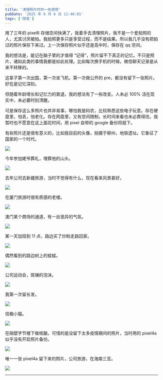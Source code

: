 ```yaml
---
title: '清理照片时的一些感想'
pubDate: '2025 年 6 月 6 日 11:46:01'
tags: ['随笔']
---
```


用了三年的 pixel6 存储空间快满了，我着手去清理照片。我不是一个爱拍照的人，尤其讨厌被拍。我拍照更多只是享受过程，而不是结果。所以我几乎没有把拍过的照片保存下来过。上一次保存照片似乎还是高中时，保存在 qq 空间。

我的想法是，能记在脑子里的才值得 “记得”，照片留不下真正的记忆。不只是照片，诸如此类的事情我都是如此处理。比如每次换手机的时候，微信聊天记录是从来不转移的。

这辈子第一次出国，第一次坐飞机，第一次做公开的 pre，都没有留下一张照片。好在是记忆深刻。

但随着年龄增长和记忆力的衰退，我的想法有了一些改变。人未必 100% 活在现实中，未必要时刻清醒。

可是保存这么多照片也并非易事，哪怕我是码农，比较熟悉这些电子玩意。存在硬盘里，怕丢，怕老化。存在网盘里，又有空间限制，长时间来看也未必靠得住。我暂时也不愿意在这上面花时间，用 pixel 自带的 google 备份将就下。

有些照片还是很有意义的，比如我目前的头像，拍摄于柳州，地铁遗址。它象征了国家的一个时代。

![](https://md.p1gd0g.cc/mmbiz_png/OQRlA7Uf7SWB0Pf7husqnlic5iavycYSmWXbG0SiczxzKhc6ehye6jicP95gbu1xHRDLFmU0vnHyTHPJrE4jKaAqjw/0?wx_fmt=png)

今年参加姥爷葬礼，埋葬他的山头。

![](https://md.p1gd0g.cc/mmbiz_png/OQRlA7Uf7SWB0Pf7husqnlic5iavycYSmWlb1q7OLuulrRmvaJ2CgG3GM39hDxFVVl2nCo7FhEkqmFz1xT9Gfkbg/0?wx_fmt=png)

去年公司去新疆旅游，当时不觉得有什么，现在看来风景甚好。

![](https://md.p1gd0g.cc/mmbiz_png/OQRlA7Uf7SWB0Pf7husqnlic5iavycYSmWjYh0GTg1Djttc2RTmf4jV46CPSzSpyV78MpRDicsibLZXFBHrRVhiaPsQ/0?wx_fmt=png)

在厦门旅游时很有质感的老楼。

![](https://md.p1gd0g.cc/mmbiz_png/OQRlA7Uf7SWB0Pf7husqnlic5iavycYSmWthr5hTJP2uImwCFcgO0aJc5dBY0KclCtQYlGdzjV1GUkoZ2yJhzN3Q/0?wx_fmt=png)

澳门某个商场的通道，有一丝诡异的气氛。

![](https://md.p1gd0g.cc/mmbiz_png/OQRlA7Uf7SWB0Pf7husqnlic5iavycYSmWxEaE9qbCxosKWdZpKP1ueRickPibMGqAMzia0ia4lmclthYtAakGmtvCDA/0?from=appmsg)

某一天加班到 11 点，路边买了炒粉走路回家。

![](https://md.p1gd0g.cc/mmbiz_png/OQRlA7Uf7SWB0Pf7husqnlic5iavycYSmWmicUibGAZMUJXevoLN18mhIsfVibs6v2gpQ2po6mG2NQtz54mfPkTjGSw/0?wx_fmt=png)

偶然看到的路边树上的蛙蛙。

![](https://md.p1gd0g.cc/mmbiz_png/OQRlA7Uf7SWB0Pf7husqnlic5iavycYSmWxYYLr2SRLvPBH8zhGfvAjDQQcT7uUJt8zqoCvLu8Qz3wxhqnULbVIA/0?wx_fmt=png)

公司运动会，斑斓的泡沫。

![](https://md.p1gd0g.cc/mmbiz_png/OQRlA7Uf7SWB0Pf7husqnlic5iavycYSmWia7StnMCSDFGu3ecPXPibWHL8pZUyUPtJIAKT4A8DzhYR0GOxOooKnow/0?wx_fmt=png)

我第一次留长发。

![](https://md.p1gd0g.cc/mmbiz_png/OQRlA7Uf7SWB0Pf7husqnlic5iavycYSmW05tjickuCsrGmNjpDFDeajLdcBic3yMnyvAWsSVGTmWdeyn6w71M49gA/0?wx_fmt=png)

信箱小猫。

![](https://md.p1gd0g.cc/mmbiz_png/OQRlA7Uf7SWB0Pf7husqnlic5iavycYSmWp1501uweSv2MpkOnIjWRFhAtaPQSK8iaJkMoGhxxNXibsKiafLan8vnWw/0?wx_fmt=png)

在隔壁字节楼下做核酸。可惜的是没留下太多疫情期间的照片，当时用的 pixel4a 似乎没有开启照片备份。

![](https://md.p1gd0g.cc/mmbiz_png/OQRlA7Uf7SWB0Pf7husqnlic5iavycYSmWCj4LsML2NPSJuZESeNb2MZnxP9yx8oibpvGBz5ESX9OhNQjJPEpuofw/0?wx_fmt=png)

唯一一张 pixel4a 留下来的照片，公司旅游，在海南三亚。

![](https://md.p1gd0g.cc/mmbiz_png/OQRlA7Uf7SWB0Pf7husqnlic5iavycYSmWJpRBvyIBicsudfy25xNK0gFnsSkK5DABu5vPe4cTS27eakrk3R4oiamg/0?wx_fmt=png)

---

